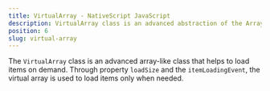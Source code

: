 ```yaml
---
title: VirtualArray - NativeScript JavaScript
description: VirtualArray class is an advanced abstraction of the Array, which will help on loading items on demand. The specific in this class is that the new items are loaded only when that is needed.
position: 6
slug: virtual-array
---
```

The `VirtualArray` class is an advanced array-like class that helps to load items on demand.
Through property `loadSize` and the `itemLoadingEvent`, the virtual array is used to load items only when needed.
